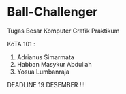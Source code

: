 # Ball-Challenger
Tugas Besar Komputer Grafik Praktikum

KoTA 101 :
1. Adrianus Simarmata
2. Habban Masykur Abdullah
3. Yosua Lumbanraja

DEADLINE 19 DESEMBER !!!
